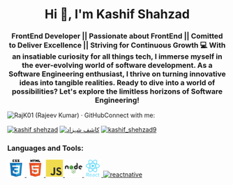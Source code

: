 <h1 align="center">Hi 👋, I'm Kashif Shahzad</h1>
<h3 align="center">FrontEnd Developer || Passionate about FrontEnd
|| Comitted to Deliver Excellence || Striving for Continuous Growth 💻
With an insatiable curiosity for all things tech, I immerse myself in the ever-evolving world of software development. As a Software Engineering enthusiast, I thrive on turning innovative ideas into tangible realities. Ready to dive into a world of possibilities? Let's explore the limitless horizons of Software Engineering!</h3>
<img alt="RajK01 (Rajeev Kumar) · GitHub" id="dimg_5" src="data:image/png;base64,iVBORw0KGgoAAAANSUhEUgAAAMwAAADACAMAAAB/Pny7AAABblBMVEX///9TWl309PQlMThAev6gvf6zyv4eKC339/fh6v1nb3OXruCut82ht+ibr916o/64wM6Sl5ozYsygo6q2xul1jb0AAADc3NzN1+2swvK/wLw2df/1+f8/de5VaI7Q0tOIk6lejvyAk7uImLsoQ3W/0PZcZGg+aMft8v+7yeXl5eNzeIElKyW80f+ysrOvxv+brdOdpbM4P0EzWanmsXqJk6DEyNInOVGCiZFSW2cmSpgtWLRHVWiKrf3S4P5lbnt+nNNDTFCDhn93gJBPhP1BTFhomP85VZRQVUpcaYEYQZRkdJNgfsA/WpBPaJ1ob2kAFyIPJDUUIBufh26NdVzYrYC5kmtsXlElRIZQedlEar9QbrJwhKkpPmJ8aFQ7Tm5pkNIJJ1eeiX11b5D1uXYkXNIbSKeLfoe9mYRf 

<h3 align="left">Connect with me:</h3>
<p align="left">
<a href="https://linkedin.com/in/kashif shehzad" target="blank"><img align="center" src="https://raw.githubusercontent.com/rahuldkjain/github-profile-readme-generator/master/src/images/icons/Social/linked-in-alt.svg" alt="kashif shehzad" height="30" width="40" /></a>
<a href="https://fb.com/کاشف شہزاد" target="blank"><img align="center" src="https://raw.githubusercontent.com/rahuldkjain/github-profile-readme-generator/master/src/images/icons/Social/facebook.svg" alt="کاشف شہزاد" height="30" width="40" /></a>
<a href="https://instagram.com/kashif_shehzad9" target="blank"><img align="center" src="https://raw.githubusercontent.com/rahuldkjain/github-profile-readme-generator/master/src/images/icons/Social/instagram.svg" alt="kashif_shehzad9" height="30" width="40" /></a>
</p>

<h3 align="left">Languages and Tools:</h3>
<p align="left"> <a href="https://www.w3schools.com/css/" target="_blank" rel="noreferrer"> <img src="https://raw.githubusercontent.com/devicons/devicon/master/icons/css3/css3-original-wordmark.svg" alt="css3" width="40" height="40"/> </a> <a href="https://www.w3.org/html/" target="_blank" rel="noreferrer"> <img src="https://raw.githubusercontent.com/devicons/devicon/master/icons/html5/html5-original-wordmark.svg" alt="html5" width="40" height="40"/> </a> <a href="https://developer.mozilla.org/en-US/docs/Web/JavaScript" target="_blank" rel="noreferrer"> <img src="https://raw.githubusercontent.com/devicons/devicon/master/icons/javascript/javascript-original.svg" alt="javascript" width="40" height="40"/> </a> <a href="https://nodejs.org" target="_blank" rel="noreferrer"> <img src="https://raw.githubusercontent.com/devicons/devicon/master/icons/nodejs/nodejs-original-wordmark.svg" alt="nodejs" width="40" height="40"/> </a> <a href="https://reactjs.org/" target="_blank" rel="noreferrer"> <img src="https://raw.githubusercontent.com/devicons/devicon/master/icons/react/react-original-wordmark.svg" alt="react" width="40" height="40"/> </a> <a href="https://reactnative.dev/" target="_blank" rel="noreferrer"> <img src="https://reactnative.dev/img/header_logo.svg" alt="reactnative" width="40" height="40"/> </a> </p>
